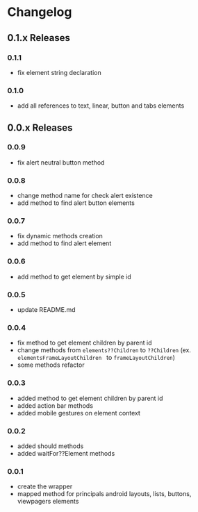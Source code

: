 # Changelog



## 0.1.x Releases

### 0.1.1
- fix element string declaration

### 0.1.0
- add all references to text, linear, button and tabs elements

## 0.0.x Releases

### 0.0.9
- fix alert neutral button method

### 0.0.8
- change method name for check alert existence
- add method to find alert button elements


### 0.0.7
- fix dynamic methods creation
- add method to find alert element

### 0.0.6
- add method to get element by simple id


### 0.0.5
- update README.md


### 0.0.4
- fix method to get element children by parent id
- change methods from `elements??Children` to `??Children` (ex. `elementsFrameLayoutChildren ` to `frameLayoutChildren`)
- some methods refactor


### 0.0.3
- added method to get element children by parent id
- added action bar methods
- added mobile gestures on element context

### 0.0.2
- added should methods
- added waitFor??Element methods

### 0.0.1
- create the wrapper
- mapped method for principals android layouts, lists, buttons, viewpagers elements